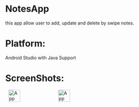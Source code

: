 # NotesApp
  this app allow user to add, update and delete by swipe notes.
# Platform:
  Android Studio with Java Support
# ScreenShots:
<div style="display:flex;">
<img alt="App" src="https://user-images.githubusercontent.com/61151477/107882349-683e0200-6ef1-11eb-9511-51e07650df68.jpg" width="27%" hspace="10">
<img alt="App" src="https://user-images.githubusercontent.com/61151477/107882355-6aa05c00-6ef1-11eb-82be-454ed740aa76.jpg" width="27%" hspace="10">

</div>
